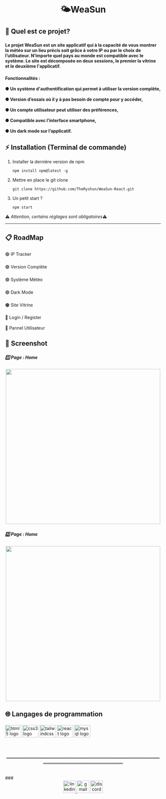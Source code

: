 <h1 align="center">🌤WeaSun</h1>

###

<h2 align="left">🤔 Quel est ce projet?</h2>

###

<h4 align="left">Le projet WeaSun est un site applicatif qui à la capacité de vous montrer la météo sur un lieu précis soit grâce à votre IP ou par le choix de l’utilisateur. N’importe quel pays au monde est compatible avec le système. Le site est décomposée en deux sessions, le premier la vitrine et le deuxième l'applicatif.</h4>

###

<h4 align="left">Fonctionnalités : <br><br>●  Un système d'authentification qui permet à utiliser la version complète,<br><br>●  Version d’essais où il y à pas besoin de compte pour y accéder,<br><br>●  Un compte utilisateur peut utiliser des préférences,<br><br>●  Compatible avec l’interface smartphone, <br><br>●  Un dark mode sur l’applicatif.</h4>

###

<h2 align="left">⚡ Installation (Terminal de commande)</h2>


1. Installer la dernière version de npm
    ```
    npm install npm@latest -g
    ```
3. Mettre en place le git clone

    ```
    git clone https://github.com/TheRyshun/WeaSun-React.git
    ```
3. Un petit start ?

    ```
    npm start
    ```

⚠️ *Attention, certains réglages sont obligatoires*⚠️

---
###

<h2 align="left">📋 RoadMap</h2>

###

<p align="left">🟢 IP Tracker<br><br>🟢 Version Complète<br><br>🟢 Système Météo<br><br>🟢 Dark Mode<br><br>🟠 Site Vitrine<br><br>🔴 Login / Register<br><br>🔴 Pannel Utilisateur</p>

###

<h2 align="left">📸 Screenshot</h2>

###

<h5 align="left">1️⃣ Page : Home</h5>

###

<div align="center">
  <img height="500" src="https://i.imgur.com/HRTfycQ.png"  />
</div>

###

<h5 align="left">2️⃣ Page : Home</h5>

###

<div align="center">
  <img height="500" src="https://i.imgur.com/RHXTQ1R.png"  />
</div>

###

<h2 align="left">🌐 Langages de programmation</h2>

###

<div align="left">
  <img src="https://cdn.jsdelivr.net/gh/devicons/devicon/icons/html5/html5-original.svg" height="40" width="52" alt="html5 logo"  />
  <img src="https://cdn.jsdelivr.net/gh/devicons/devicon/icons/css3/css3-original.svg" height="40" width="52" alt="css3 logo"  />
  <img src="https://cdn.jsdelivr.net/gh/devicons/devicon/icons/tailwindcss/tailwindcss-original-wordmark.svg" height="40" width="52" alt="tailwindcss logo"  />
  <img src="https://cdn.jsdelivr.net/gh/devicons/devicon/icons/react/react-original.svg" height="40" width="52" alt="react logo"  />
  <img src="https://cdn.jsdelivr.net/gh/devicons/devicon/icons/mysql/mysql-original.svg" height="40" width="52" alt="mysql logo"  />
</div>

###

<br>
<p align="center">════════════════════════════════════════════════════════════════════════════</p>
<br>
###

<div align="center">
  <a href="https://www.linkedin.com/in/thomas-tetrel/" target="_blank">
    <img src="https://img.shields.io/static/v1?message=LinkedIn&logo=linkedin&label=&color=0077B5&logoColor=white&labelColor=&style=for-the-badge" height="40" alt="linkedin logo"  />
  </a>
  <img src="https://img.shields.io/static/v1?message=Gmail&logo=gmail&label=thomastetrel&color=D14836&logoColor=white&labelColor=&style=for-the-badge" height="40" alt="gmail logo"  />
  <a href="https://discord.com/users/210035828796162048" target="_blank">
    <img src="https://img.shields.io/static/v1?message=Discord&logo=discord&label=&color=7289DA&logoColor=white&labelColor=&style=for-the-badge" height="40" alt="discord logo"  />
  </a>
</div>

###
